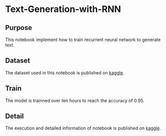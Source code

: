 # Text-Generation-with-RNN

## Purpose
This notebook implement how to train recurrent neural network to generate text.

## Dataset
The dataset used in this notebook is published on [kaggle](https://www.kaggle.com/aashita/nyt-comments).

## Train
The model is trainned over ten hours to reach the accuracy of 0.95.

## Detail
The execution and detailed information of notebook is published on [kaggle](https://www.kaggle.com/l066858998/generate-text-with-rnn).
